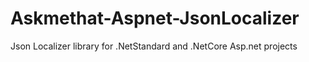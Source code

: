 # Askmethat-Aspnet-JsonLocalizer
Json Localizer library for .NetStandard and .NetCore Asp.net projects
